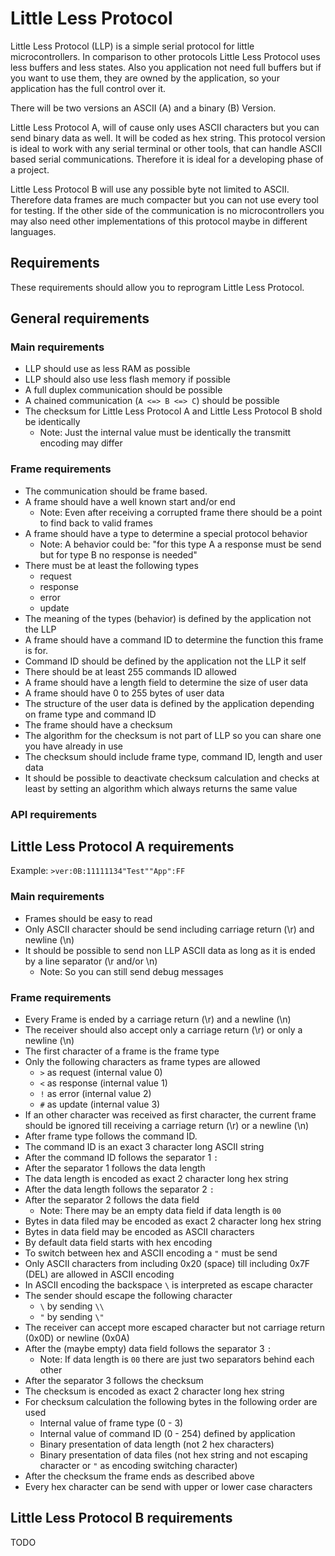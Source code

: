 # Little Less Protocol

Little Less Protocol (LLP) is a simple serial protocol for little microcontrollers.
In comparison to other protocols Little Less Protocol uses less buffers and less states.
Also you application not need full buffers but if you want to use them,
they are owned by the application, so your application has the full control over it.

There will be two versions an ASCII (A) and a binary (B) Version.

Little Less Protocol A, will of cause only uses ASCII characters but you can send binary data as well.
It will be coded as hex string.
This protocol version is ideal to work with any serial terminal or other tools, that can handle ASCII
based serial communications. Therefore it is ideal for a developing phase of a project.

Little Less Protocol B will use any possible byte not limited to ASCII. Therefore data frames are much
compacter but you can not use every tool for testing. If the other side of the communication is no
microcontrollers you may also need other implementations of this protocol maybe in different languages.

## Requirements

These requirements should allow you to reprogram Little Less Protocol.

## General requirements

### Main requirements

- LLP should use as less RAM as possible
- LLP should also use less flash memory if possible
- A full duplex communication should be possible
- A chained communication (`A <=> B <=> C`) should be possible
- The checksum for Little Less Protocol A and Little Less Protocol B shold be identically
  - Note: Just the internal value must be identically the transmitt encoding may differ

### Frame requirements

- The communication should be frame based.
- A frame should have a well known start and/or end
  - Note: Even after receiving a corrupted frame there should be a point to find back to valid frames
- A frame should have a type to determine a special protocol behavior
  - Note: A behavior could be: "for this type A a response must be send but for type B no response is needed"
- There must be at least the following types
  - request
  - response
  - error
  - update
- The meaning of the types (behavior) is defined by the application not the LLP
- A frame should have a command ID to determine the function this frame is for.
- Command ID should be defined by the application not the LLP it self
- There should be at least 255 commands ID allowed
- A frame should have a length field to determine the size of user data
- A frame should have 0 to 255 bytes of user data
- The structure of the user data is defined by the application depending on frame type and command ID
- The frame should have a checksum
- The algorithm for the checksum is not part of LLP so you can share one you have already in use
- The checksum should include frame type, command ID, length and user data
- It should be possible to deactivate checksum calculation and checks at least by setting
  an algorithm which always returns the same value

### API requirements

## Little Less Protocol A requirements

Example: `>ver:0B:11111134"Test""App":FF`

### Main requirements

- Frames should be easy to read
- Only ASCII character should be send including carriage return (\r) and newline (\n)
- It should be possible to send non LLP ASCII data as long as it is ended by a line separator (\r and/or \n)
  - Note: So you can still send debug messages

### Frame requirements

- Every Frame is ended by a carriage return (\r) and a newline (\n)
- The receiver should also accept only a carriage return (\r) or only a newline (\n)
- The first character of a frame is the frame type
- Only the following characters as frame types are allowed
  - `>` as request (internal value 0)
  - `<` as response (internal value 1)
  - `!` as error (internal value 2)
  - `#` as update (internal value 3)
- If an other character was received as first character, the current frame should be ignored till
  receiving a carriage return (\r) or a newline (\n)
- After frame type follows the command ID.
- The command ID is an exact 3 character long ASCII string
- After the command ID follows the separator 1 `:`
- After the separator 1 follows the data length
- The data length is encoded as exact 2 character long hex string
- After the data length follows the separator 2 `:`
- After the separator 2 follows the data field
  - Note: There may be an empty data field if data length is `00`
- Bytes in data filed may be encoded as exact 2 character long hex string
- Bytes in data field may be encoded as ASCII characters
- By default data field starts with hex encoding
- To switch between hex and ASCII encoding a `"` must be send
- Only ASCII characters from including 0x20 (space) till including 0x7F (DEL) are allowed in ASCII encoding
- In ASCII encoding the backspace `\` is interpreted as escape character
- The sender should escape the following character
  - `\` by sending `\\`
  - `"` by sending `\"`
- The receiver can accept more escaped character but not carriage return (0x0D) or newline (0x0A)
- After the (maybe empty) data field follows the separator 3 `:`
  - Note: If data length is `00` there are just two separators behind each other
- After the separator 3 follows the checksum
- The checksum is encoded as exact 2 character long hex string
- For checksum calculation the following bytes in the following order are used
  - Internal value of frame type (0 - 3)
  - Internal value of command ID (0 - 254) defined by application
  - Binary presentation of data length (not 2 hex characters)
  - Binary presentation of data files (not hex string and not escaping character or `"`
    as encoding switching character)
- After the checksum the frame ends as described above
- Every hex character can be send with upper or lower case characters

## Little Less Protocol B requirements

TODO